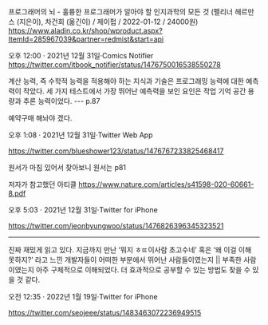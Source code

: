 프로그래머의 뇌 - 훌륭한 프로그래머가 알아야 할 인지과학의 모든 것 (펠리너 헤르만스 (지은이), 차건회 (옮긴이) / 제이펍 / 2022-01-12 / 24000원) https://www.aladin.co.kr/shop/wproduct.aspx?ItemId=285967039&partner=redmist&start=api

오후 12:00 · 2021년 12월 31일·Comics Notifier https://twitter.com/itbook_notifier/status/1476750016538550278


계산 능력, 즉 수학적 능력을 적용해야 하는 지식과 기술은 프로그래밍 능력에 대한 예측력이 작았다. 세 가지 테스트에서 가장 뛰어난 예측력을 보인 요인은 작업 기억 공간 용량과 추론 능력이었다.
--- p.87

예약구매 해놔야 겠다.

오후 1:08 · 2021년 12월 31일·Twitter Web App

https://twitter.com/blueshower123/status/1476767233825468417


원서가 마침 있어서 찾아보니
원서는 p81

저자가 참고했던 아티클 https://www.nature.com/articles/s41598-020-60661-8.pdf

오후 5:03 · 2021년 12월 31일·Twitter for iPhone

https://twitter.com/jeonbyungwoo/status/1476826396345323521

<hr>

진짜 재밌게 읽고 있다. 지금까지 만난 ‘뭐지 ㅎㄸ이사람 초고수네’ 혹은 ‘왜 이걸 이해 못하지?’ 라고 느낀 개발자들이 어떠한 부분에서 뛰어난 사람들이였는지 || 부족한 사람이였는지 아주 구체적으로 이해되었다. 더 효과적으로 공부할 수 있는 방법도 찾을 수 있을 것 같다.

오전 12:35 · 2022년 1월 19일·Twitter for iPhone

https://twitter.com/seojeee/status/1483463072236949515



